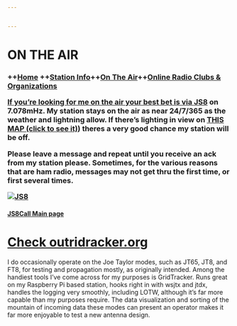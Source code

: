 ```yaml
---


---
```


<h1 id="on-the-air">ON THE AIR</h1>
<h3 id="home-station-infoon-the-aironline-radio-clubs--organizationsprojectsjs8-mode-infohelp">++<a href="index.md">Home</a> ++<a href="station.md">Station Info</a>++<a href="ontheair.md">On The Air</a>++<a href="clubs.md">Online Radio Clubs & Organizations

If you’re looking for me on the air your best bet is via  <a href="http://js8call.com/">JS8</a>  on 7.078mHz. My station stays on the air as near 24/7/365 as the weather and lightning allow. If there’s lighting in view on  <a href="http://www.lightningmaps.org/?lang=en#y=34.0379;x=-88.9081;z=9;t=2;m=oss;r=0;s=15;o=0;b=68.93;d=2;dl=2;dc=0;ts=0;tr=1;%5Dhttp://www.lightningmaps.org/?lang=en#y=34.0379;x=-88.9081;z=9;t=2;m=oss;r=0;s=15;o=0;b=68.93;d=2;dl=2;dc=0;ts=0;tr=1;">THIS MAP (click to see it)</a>)  theres a very good chance my station will be off.</p>
Please leave a message and repeat until you receive an ack from my station please. Sometimes, for the various reasons that are ham radio, messages may not get thru the first time, or first several times.</p>
<p><a href="http://js8call.com/"><img src="https://i.postimg.cc/sxdKgfqk/web-header-2-1024x165.png" alt="JS8"></a></p>
<h4 id="js8call-main-page"><a href="http://js8call.com/">JS8Call Main page</a></h4>

<h1 id="check out-g GridtTracker.org"><a href="https://www.gridtracker.org/"><strong>Check outridracker.org</strong></a></h1>
<p>
I do occasionally operate on the Joe Taylor modes, such as JT65, JT8, and FT8, for testing and propagation mostly, as originally intended. Among the handiest tools I’ve come across for my purposes is GridTracker. Runs great on my Raspberry Pi based station, hooks right in with wsjtx and jtdx, handles the logging very smoothly, including LOTW, although it’s far more capable than my purposes require. The data visualization and sorting of the mountain of incoming data these modes can present an operator makes it far more enjoyable to test a new antenna design.</p>

<!--stackedit_data:
eyJoaXN0b3J5IjpbLTIwNTYyODE3MjAsLTE4MTEwMzYxMDZdfQ
==
-->